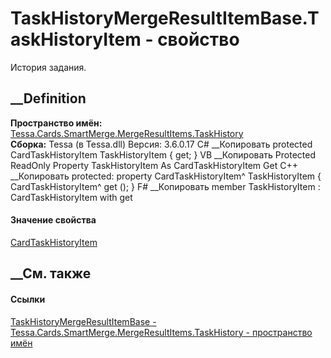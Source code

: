 # TaskHistoryMergeResultItemBase.TaskHistoryItem - свойство
История задания.
## __Definition
 **Пространство имён:**
[Tessa.Cards.SmartMerge.MergeResultItems.TaskHistory](N_Tessa_Cards_SmartMerge_MergeResultItems_TaskHistory.htm)  
 **Сборка:** Tessa (в Tessa.dll) Версия: 3.6.0.17
C# __Копировать
     protected CardTaskHistoryItem TaskHistoryItem { get; }
VB __Копировать
     Protected ReadOnly Property TaskHistoryItem As CardTaskHistoryItem
    	Get
C++ __Копировать
     protected:
    property CardTaskHistoryItem^ TaskHistoryItem {
    	CardTaskHistoryItem^ get ();
    }
F# __Копировать
     member TaskHistoryItem : CardTaskHistoryItem with get
#### Значение свойства
[CardTaskHistoryItem](T_Tessa_Cards_CardTaskHistoryItem.htm)
##  __См. также
#### Ссылки
[TaskHistoryMergeResultItemBase -
](T_Tessa_Cards_SmartMerge_MergeResultItems_TaskHistory_TaskHistoryMergeResultItemBase.htm)
[Tessa.Cards.SmartMerge.MergeResultItems.TaskHistory - пространство
имён](N_Tessa_Cards_SmartMerge_MergeResultItems_TaskHistory.htm)
